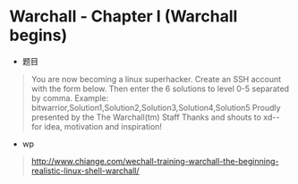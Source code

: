 
# Warchall - Chapter I (Warchall begins)

* 题目
> You are now becoming a linux superhacker.
  Create an SSH account with the form below.
  Then enter the 6 solutions to level 0-5 separated by comma.
  Example: bitwarrior,Solution1,Solution2,Solution3,Solution4,Solution5
  Proudly presented by the The Warchall(tm) Staff
  Thanks and shouts to xd-- for idea, motivation and inspiration!

* wp
> http://www.chiange.com/wechall-training-warchall-the-beginning-realistic-linux-shell-warchall/
